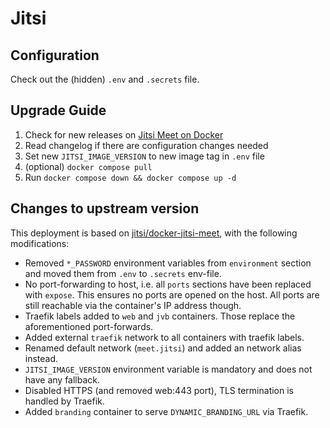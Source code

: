 # Jitsi

## Configuration

Check out the (hidden) `.env` and `.secrets` file.

## Upgrade Guide

  1. Check for new releases on [Jitsi Meet on Docker](https://github.com/jitsi/docker-jitsi-meet/releases)
  2. Read changelog if there are configuration changes needed
  3. Set new `JITSI_IMAGE_VERSION` to new image tag in `.env` file
  4. (optional) `docker compose pull`
  5. Run `docker compose down && docker compose up -d`

## Changes to upstream version

This deployment is based on
[jitsi/docker-jitsi-meet](https://github.com/jitsi/docker-jitsi-meet), with
the following modifications:

  - Removed `*_PASSWORD` environment variables from `environment` section and
    moved them from `.env` to `.secrets` env-file.
  - No port-forwarding to host, i.e. all `ports` sections have been replaced
    with `expose`. This ensures no ports are opened on the host. All ports are
    still reachable via the container's IP address though.
  - Traefik labels added to `web` and `jvb` containers. Those replace the
    aforementioned port-forwards.
  - Added external `traefik` network to all containers with traefik labels.
  - Renamed default network (`meet.jitsi`) and added an network alias instead.
  - `JITSI_IMAGE_VERSION` environment variable is mandatory and does not have
    any fallback.
  - Disabled HTTPS (and removed web:443 port), TLS termination is handled by
    Traefik.
  - Added `branding` container to serve `DYNAMIC_BRANDING_URL` via Traefik.
